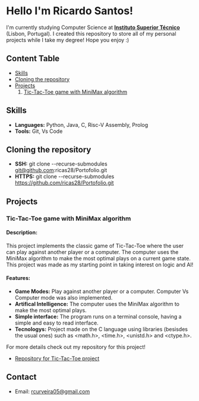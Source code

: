 # **Hello I'm Ricardo Santos!**
I'm currently studying Computer Science at [**Instituto Superior Técnico**](https://tecnico.ulisboa.pt/pt/) (Lisbon, Portugal). I created this repository to store all of my personal projects while I take my degree! Hope you enjoy :)

## **Content Table**
- [Skills](#skills)
- [Cloning the repository](#cloning-the-repository)
- [Projects](#projects)
  1. [Tic-Tac-Toe game with MiniMax algorithm](#tic-tac-toe-game-with-minimax-algorithm)

## **Skills**
- **Languages:** Python, Java, C, Risc-V Assembly, Prolog
- **Tools:** Git, Vs Code

## **Cloning the repository**
- **SSH:**  git clone --recurse-submodules git@github.com:ricas28/Portofolio.git
- **HTTPS:**  git clone --recurse-submodules https://github.com/ricas28/Portofolio.git

## Projects
### **Tic-Tac-Toe game with MiniMax algorithm**
#### **Description:**
This project implements the classic game of Tic-Tac-Toe where the user can play against another player or a computer. The computer uses the MiniMax algorithm to make the most optimal plays on a current game state. This project was made as my starting point in taking interest on logic and AI!

#### **Features:**
- **Game Modes:** Play against another player or a computer. Computer Vs Computer mode was also implemented.
- **Artifical Intelligence:** The computer uses the MiniMax algorithm to make the most optimal plays.
- **Simple interface:** The program runs on a terminal console, having a simple and easy to read interface.
- **Tecnologys:** Project made on the C language using libraries (besisdes the usual ones) such as <math.h>, <time.h>, <unistd.h> and <ctype.h>.

For more details check out my repository for this project!
- [Repository for Tic-Tac-Toe project](https://github.com/ricas28/Tic-Tac-Toe-MiniMax-)

## Contact
- Email: rcurveira05@gmail.com
